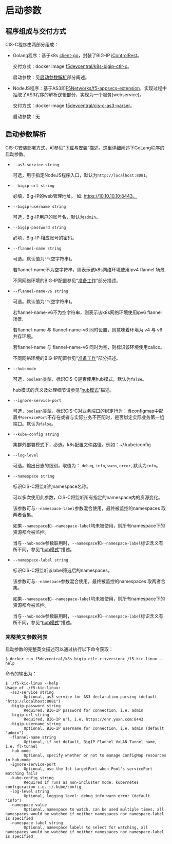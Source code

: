 # 启动参数

## 程序组成与交付方式

CIS-C程序由两部分组成：

* Golang程序：基于k8s [client-go](https://github.com/kubernetes/client-go)，封装了BIG-IP [iControlRest](https://clouddocs.f5.com/api/icontrol-rest/)。

  交付方式：docker image [f5devcentral/k8s-bigip-ctlr-c](https://hub.docker.com/r/f5devcentral/k8s-bigip-ctlr-c)。

  启动参数：见[启动参数解析](#启动参数解析)部分阐述。

* NodeJS程序：基于AS3即[F5Networks/f5-appsvcs-extension](https://github.com/F5Networks/f5-appsvcs-extension/releases)，实现过程中抽取了AS3程序的解析逻辑部分，实现为一个服务(webservice)。

  交付方式：docker image [f5devcentral/cis-c-as3-parser](https://hub.docker.com/r/f5devcentral/cis-c-as3-parser)。

  启动参数：无

## 启动参数解析

CIS-C安装部署方式，可参见“[下载与安装](../quick-start/installation.md)”描述。这里详细阐述下GoLang程序的启动参数。


* `--as3-service string`

  可选，用于指定NodeJS程序入口，默认为`http://localhost:8081`。

* `--bigip-url string`

  必填，Big-IP的web管理地址。 如: https://10.10.10.10:8443。

* `--bigip-username string`

  可选，Big-IP用户的账号名，默认为`admin`。

* `--bigip-password string`

  必填，Big-IP 相应账号的密码。

* `--flannel-name string`

  可选。默认值为`""`(空字符串)。

  若flannel-name不为空字符串，则表示该k8s网络环境使用ipv4 flannel 场景.

  不同网络环境的BIG-IP配置参见“[准备工作](../quick-start/index.md)”部分描述。

* `--flannel-name-v6 string`

  可选。默认值为`""`(空字符串)。

  若flannel-name-v6不为空字符串，则表示该k8s网络环境使用ipv6 flannel 场景.
  
  若flannel-name 与 flannel-name-v6 同时设置，则意味着环境为 v4 与 v6 共存环境。
  
  若flannel-name 与 flannel-name-v6 同时为空，则标识该环境使用calico。
  
  不同网络环境的BIG-IP配置参见“[准备工作](../quick-start/index.md)”部分描述。

* `--hub-mode`

  可选，`boolean`类型，标识CIS-C是否使用hub模式，默认为`false`。
  
  hub模式的含义及处理细节请参见“[hub模式](../Use-Cases/hub.md)”描述。

* `--ignore-service-port`
  
  可选，`boolean`类型，标识CIS-C对业务端口的绑定行为：当configmap中配置中`servicePort`不存在或者与实际业务不匹配时，是否绑定实际业务第一组端口。默认为`false`。

* `--kube-config string`

  集群外部署模式下，必选。k8s配置文件路径，例如：~/.kube/config

* `--log-level`

  可选。输出日志的级别，取值为： `debug`, `info`, `warn`, `error`, 默认为`info`。

* `--namespace string`

  标识CIS-C将监听的namespace名称。
  
  可以多次使用此参数，CIS-C将监听所有指定的namespace内的资源变化。

  该参数可与`--namespace-label`参数混合使用，最终被监控的namespaces 取两者合集。

  如果`--namespace`和`--namespace-label`均未被使用，则所有namespace下的资源都会被监控。

  当与`--hub-mode`参数联用时，`--namespace`和`--namespace-label`标识含义有所不同，参见“[hub模式](../Use-Cases/hub.md)”描述。

* `--namespace-label string`

  标识CIS-C将监听该label筛选后的namespaces。
  
  该参数可与`--namespace`参数混合使用，最终被监控的namespaces 取两者合集。

  如果`--namespace`和`--namespace-label`均未被使用，则所有namespace下的资源都会被监控。

  当与`--hub-mode`参数联用时，`--namespace`和`--namespace-label`标识含义有所不同，参见“[hub模式](../Use-Cases/hub.md)”描述。

### 完整英文参数列表

启动参数的完整英文描述可以通过执行以下命令获取：

```
$ docker run f5devcentral/k8s-bigip-ctlr-c:<version> /f5-kic-linux --help
```

命令的输出为：

```
$ ./f5-kic-linux --help
Usage of ./f5-kic-linux:
  -as3-service string
    	Optional, as3 service for AS3 declaration parsing (default "http://localhost:8081")
  -bigip-password string
    	Required, BIG-IP password for connection, i.e. admin
  -bigip-url string
    	Required, BIG-IP url, i.e. https://enr.yuxn.com:8443
  -bigip-username string
    	Optional, BIG-IP username for connection, i.e. admin (default "admin")
  -flannel-name string
    	Optional, if not default, BigIP Flannel VxLAN Tunnel name, i.e. fl-tunnel
  -hub-mode
    	Optional, specify whether or not to manage ConfigMap resources in hub-mode
  -ignore-service-port
    	Optional, use the 1st targetPort when Pool's servicePort matching fails
  -kube-config string
    	Required if runs as non-inCluster mode, kubernetes configuration i.e. ~/.kube/config
  -log-level string
    	Optional, logging level: debug info warn error (default "info")
  -namespace value
    	Optional, namespace to watch, can be used multiple times, all namespaces would be watched if neither namespaces nor namespace-label is specified
  -namespace-label string
    	Optional, namespace labels to select for watching, all namespaces would be watched if neither namespaces nor namespace-label is specified

```